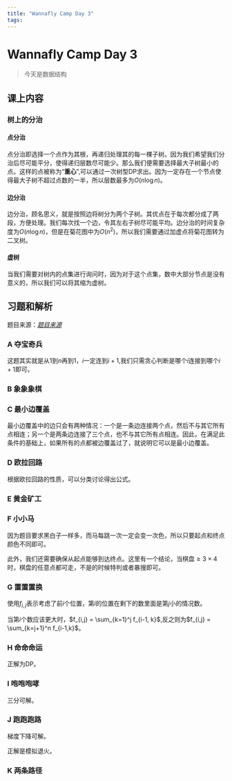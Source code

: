 ```yaml
---
title: "Wannafly Camp Day 3"
tags: 
---
```


# Wannafly Camp Day 3

> 今天是数据结构

<!--more-->

## 课上内容

### 树上的分治

#### 点分治

点分治即选择一个点作为其根，再递归处理其的每一棵子树。因为我们希望我们分治后尽可能平分，使得递归层数尽可能少。那么我们便需要选择最大子树最小的点。这样的点被称为“**重心**”,可以通过一次树型DP求出。因为一定存在一个节点使得最大子树不超过点数的一半，所以层数最多为$O(n \log n)$。

#### 边分治

边分治，顾名思义，就是按照边将树分为两个子树。其优点在于每次都分成了两段，方便处理。我们每次找一个边，令其左右子树尽可能平均。边分治的时间复杂度为$O(n \log n)$，但是在菊花图中为$O(n^2)$，所以我们需要通过加虚点将菊花图转为二叉树。

#### 虚树

当我们需要对树内的点集进行询问时，因为对于这个点集，数中大部分节点是没有意义的，所以我们可以将其缩为虚树。

## 习题和解析

题目来源：[_题目来源_](https://www.zhixincode.com/contest/16/problems)

### A 夺宝奇兵

这题其实就是从$1$到$n$再到$1$，$i$一定连到$i+1$,我们只需贪心判断是哪个$i$连接到哪个$i+1$即可。

### B 象象象棋

### C 最小边覆盖

最小边覆盖中的边只会有两种情况：一个是一条边连接两个点，然后不与其它所有点相连；另一个是两条边连接了三个点，也不与其它所有点相连。因此，在满足此条件的基础上，如果所有的点都被边覆盖过了，就说明它可以是最小边覆盖。

### D 欧拉回路

根据欧拉回路的性质，可以分类讨论得出公式。

### E 黄金矿工



### F 小小马

因为题目要求黑白子一样多，而马每跳一次一定会变一次色，所以只要起点和终点颜色不同即可。

此外，我们还需要确保从起点能够到达终点。这里有一个结论，当棋盘$\geq 3 \times 4$时，棋盘的任意点都可走，不是的时候特判或者暴搜即可。

### G 置置置换

使用$f_{i,j}$表示考虑了前$i$个位置，第$i$的位置在剩下的数里面是第$j$小的情况数。

当第$i$个数应该更大时，$f_{i,j} = \sum_{k=1}^j f_{i-1, k}$,反之则为$f_{i,j} = \sum_{k=j+1}^n f_{i-1,k}$。

### H 命命命运

正解为DP。

### I 咆咆咆哮

三分可解。

### J 跑跑跑路

梯度下降可解。

正解是模拟退火。

### K 两条路径

